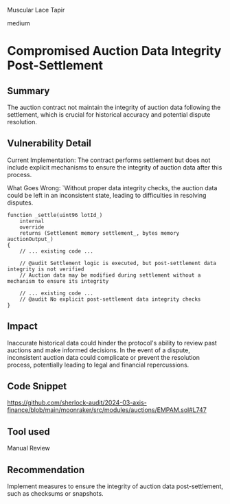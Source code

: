 Muscular Lace Tapir

medium

# Compromised Auction Data Integrity Post-Settlement

## Summary
The auction contract not maintain the integrity of auction data following the settlement, which is crucial for historical accuracy and potential dispute resolution.

## Vulnerability Detail
Current Implementation: The contract performs settlement but does not include explicit mechanisms to ensure the integrity of auction data after this process.

What Goes Wrong: `Without proper data integrity checks, the auction data could be left in an inconsistent state, leading to difficulties in  resolving disputes.


```solidity
function _settle(uint96 lotId_)
    internal
    override
    returns (Settlement memory settlement_, bytes memory auctionOutput_)
{
    // ... existing code ...

    // @audit Settlement logic is executed, but post-settlement data integrity is not verified
    // Auction data may be modified during settlement without a mechanism to ensure its integrity

    // ... existing code ...
    // @audit No explicit post-settlement data integrity checks
}
```

## Impact
Inaccurate historical data could hinder the protocol's ability to review past auctions and make informed decisions.
In the event of a dispute, inconsistent auction data could complicate or prevent the resolution process, potentially leading to legal and financial repercussions.

## Code Snippet
https://github.com/sherlock-audit/2024-03-axis-finance/blob/main/moonraker/src/modules/auctions/EMPAM.sol#L747
 

## Tool used

Manual Review

## Recommendation
Implement measures to ensure the integrity of auction data post-settlement, such as checksums or snapshots.